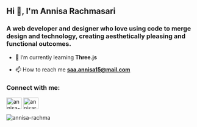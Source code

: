 <h2 align="left">Hi 👋, I'm Annisa Rachmasari</h2>
<h3 align="left">A web developer and designer who love using code to merge design and technology, creating aesthetically pleasing and functional outcomes.</h3>

- 🌱 I’m currently learning **Three.js**

- 📫 How to reach me **saa.annisa15@mail.com**

<h3 align="left">Connect with me:</h3>
<p align="left">
<!-- <a href="https://twitter.com/dadartelurr_" target="_blank"><img align="center" src="https://raw.githubusercontent.com/rahuldkjain/github-profile-readme-generator/master/src/images/icons/Social/twitter.svg" alt="@dadartelurr_" height="30" width="40" /></a> -->
<a href="https://linkedin.com/in/annisa-rachma" target="_blank"><img align="center" src="https://raw.githubusercontent.com/rahuldkjain/github-profile-readme-generator/master/src/images/icons/Social/linked-in-alt.svg" alt="annisa-rachma" height="30" width="40" /></a>
<a href="https://www.behance.net/annisarachmas" target="_blank"><img align="center" src="https://raw.githubusercontent.com/rahuldkjain/github-profile-readme-generator/master/src/images/icons/Social/behance.svg" alt="annisarachmas" height="30" width="40" /></a>
</p>

<p><img align="left" src="https://github-readme-stats.vercel.app/api/top-langs?username=annisa-rachma&show_icons=true&locale=en&layout=compact" alt="annisa-rachma" /></p>

<!--- <p>&nbsp;<img align="center" src="https://github-readme-stats.vercel.app/api?username=annisa-rachma&show_icons=true&locale=en" alt="annisa-rachma" /></p> -->

